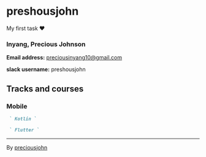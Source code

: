 
   # preshousjohn
   
   My first task &hearts;
      
### Inyang, Precious Johnson

**Email address:** preciousinyang10@gmail.com

**slack username:** preshousjohn

## Tracks and courses

### Mobile
```markdown 
 ` Kotlin `

 ` Flutter `
 ```
 <hr>

By [preciousjohn](https://github.com/preciousjohn)
